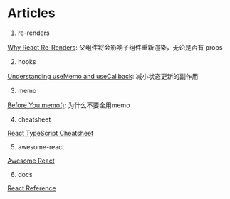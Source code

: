 # Articles

1. re-renders

[Why React Re-Renders](https://www.joshwcomeau.com/react/why-react-re-renders/): 父组件将会影响子组件重新渲染，无论是否有 props

2. hooks

[Understanding useMemo and useCallback](https://www.joshwcomeau.com/react/usememo-and-usecallback/): 减小状态更新的副作用

3. memo

[Before You memo()](https://overreacted.io/before-you-memo/): 为什么不要全用memo

4. cheatsheet

[React TypeScript Cheatsheet](https://react-typescript-cheatsheet.netlify.app/)

5. awesome-react

[Awesome React](https://github.com/enaqx/awesome-react)

6. docs

[React Reference](https://react.dev/reference/react)
